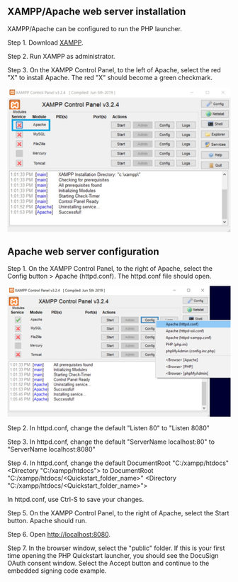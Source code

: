 ## XAMPP/Apache web server installation

XAMPP/Apache can be configured to run the PHP launcher.

Step 1. Download [XAMPP](https://www.apachefriends.org/download.html).

Step 2. Run XAMPP as administrator.

Step 3. On the XAMPP Control Panel, to the left of Apache, select the red "X" to install Apache. The red "X" should become a green checkmark.

![Install Apache](apache_x_box.jpg)

## Apache web server configuration

Step 1. On the XAMPP Control Panel, to the right of Apache, select the Config button > Apache (httpd.conf). The httpd.conf file should open.

![Apache_config](config_file.jpg)

Step 2. In httpd.conf, change the default "Listen 80" to "Listen 8080"

Step 3. In httpd.conf, change the default "ServerName localhost:80" to "ServerName localhost:8080"

Step 4. In httpd.conf, change the default 
DocumentRoot "C:/xampp/htdocs"
<Directory "C:/xampp/htdocs">
to 
DocumentRoot "C:/xampp/htdocs/<Quickstart_folder_name>"
<Directory "C:/xampp/htdocs/<Quickstart_folder_name>">

In httpd.conf, use Ctrl-S to save your changes.

Step 5. On the XAMPP Control Panel, to the right of Apache, select the Start button. Apache should run.

Step 6. Open [http://localhost:8080](http://localhost:8080).

Step 7. In the browser window, select the "public" folder. If this is your first time opening the PHP Quickstart launcher, you should see the DocuSign OAuth consent window. Select the Accept button and continue to the embedded signing code example.
